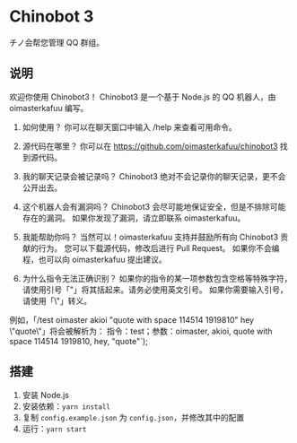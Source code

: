# Chinobot 3
チノ会帮您管理 QQ 群组。

## 说明

欢迎你使用 Chinobot3！
Chinobot3 是一个基于 Node.js 的 QQ 机器人，由 oimasterkafuu 编写。

1. 如何使用？
你可以在聊天窗口中输入 /help 来查看可用命令。

2. 源代码在哪里？
你可以在 https://github.com/oimasterkafuu/chinobot3 找到源代码。

3. 我的聊天记录会被记录吗？
Chinobot3 绝对不会记录你的聊天记录，更不会公开出去。

4. 这个机器人会有漏洞吗？
Chinobot3 会尽可能地保证安全，但是不排除可能存在的漏洞。
如果你发现了漏洞，请立即联系 oimasterkafuu。

5. 我能帮助你吗？
当然可以！oimasterkafuu 支持并鼓励所有向 Chinobot3 贡献的行为。
您可以下载源代码，修改后进行 Pull Request。
如果你不会编程，也可以向 oimasterkafuu 提出建议。

6. 为什么指令无法正确识别？
如果你的指令的某一项参数包含空格等特殊字符，请使用引号「"」将其括起来。请务必使用英文引号。
如果你需要输入引号，请使用「\\"」转义。

例如，「/test oimaster akioi "quote with space 114514 1919810" hey \\"quote\\"」将会被解析为：
指令：test；参数：oimaster, akioi, quote with space 114514 1919810, hey, "quote"`);

## 搭建

1. 安装 Node.js
2. 安装依赖：`yarn install`
3. 复制 `config.example.json` 为 `config.json`，并修改其中的配置
4. 运行：`yarn start`